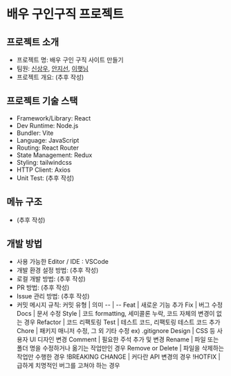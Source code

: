# 배우 구인구직 프로젝트

## 프로젝트 소개

- 프로젝트 명: 배우 구인 구직 사이트 만들기
- 팀원: [신상우](https://github.com/gu-sul), [안지선](https://github.com/jiseon-nnn), [이햇님](https://github.com/hatnimll)
- 프로젝트 개요: (추후 작성)

## 프로젝트 기술 스택

- Framework/Library: React
- Dev Runtime: Node.js
- Bundler: Vite
- Language: JavaScript
- Routing: React Router
- State Management: Redux
- Styling: tailwindcss
- HTTP Client: Axios
- Unit Test: (추후 작성)

## 메뉴 구조

- (추후 작성)

## 개발 방법

- 사용 가능한 Editor / IDE : VSCode
- 개발 환경 설정 방법: (추후 작성)
- 로컬 개발 방법: (추후 작성)
- PR 방법: (추후 작성)
- Issue 관리 방법: (추후 작성)
- 커밋 메시지 규칙:
  커밋 유형 | 의미
  -- | --
  Feat | 새로운 기능 추가
  Fix | 버그 수정
  Docs | 문서 수정
  Style | 코드 formatting, 세미콜론 누락, 코드 자체의 변경이 없는 경우
  Refactor | 코드 리팩토링
  Test | 테스트 코드, 리팩토링 테스트 코드 추가
  Chore | 패키지 매니저 수정, 그 외 기타 수정 ex) .gitignore
  Design | CSS 등 사용자 UI 디자인 변경
  Comment | 필요한 주석 추가 및 변경
  Rename | 파일 또는 폴더 명을 수정하거나 옮기는 작업만인 경우
  Remove or Delete | 파일을 삭제하는 작업만 수행한 경우
  !BREAKING CHANGE | 커다란 API 변경의 경우
  !HOTFIX | 급하게 치명적인 버그를 고쳐야 하는 경우
